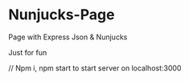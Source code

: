 # Nunjucks-Page
Page with Express Json &amp; Nunjucks

Just for fun

// Npm i, npm start to start server on localhost:3000
